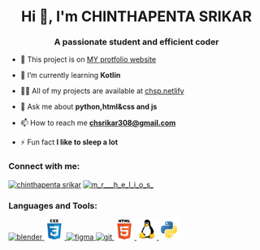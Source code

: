 <h1 align="center">Hi 👋, I'm CHINTHAPENTA SRIKAR</h1>
<h3 align="center">A passionate student and efficient coder</h3>

- 🔭 This project is  on [MY protfolio website](https://chsp.netlify.app/)

- 🌱 I’m currently learning **Kotlin**

- 👨‍💻 All of my projects are available at [chsp.netlify](https://chsp.netlify.app/)

- 💬 Ask me about **python,html&css and js**

- 📫 How to reach me **chsrikar308@gmail.com**

- ⚡ Fun fact **I like to sleep a lot**

<h3 align="left">Connect with me:</h3>
<p align="left">
<a href="https://linkedin.com/in/chinthapenta srikar" target="blank"><img align="center" src="https://raw.githubusercontent.com/rahuldkjain/github-profile-readme-generator/master/src/images/icons/Social/linked-in-alt.svg" alt="chinthapenta srikar" height="30" width="40" /></a>
<a href="https://instagram.com/m_r___h_e_l_i_o_s_" target="blank"><img align="center" src="https://raw.githubusercontent.com/rahuldkjain/github-profile-readme-generator/master/src/images/icons/Social/instagram.svg" alt="m_r___h_e_l_i_o_s_" height="30" width="40" /></a>
</p>

<h3 align="left">Languages and Tools:</h3>
<p align="left"> <a href="https://www.blender.org/" target="_blank" rel="noreferrer"> <img src="https://download.blender.org/branding/community/blender_community_badge_white.svg" alt="blender" width="40" height="40"/> </a> <a href="https://www.w3schools.com/css/" target="_blank" rel="noreferrer"> <img src="https://raw.githubusercontent.com/devicons/devicon/master/icons/css3/css3-original-wordmark.svg" alt="css3" width="40" height="40"/> </a> <a href="https://www.figma.com/" target="_blank" rel="noreferrer"> <img src="https://www.vectorlogo.zone/logos/figma/figma-icon.svg" alt="figma" width="40" height="40"/> </a> <a href="https://git-scm.com/" target="_blank" rel="noreferrer"> <img src="https://www.vectorlogo.zone/logos/git-scm/git-scm-icon.svg" alt="git" width="40" height="40"/> </a> <a href="https://www.w3.org/html/" target="_blank" rel="noreferrer"> <img src="https://raw.githubusercontent.com/devicons/devicon/master/icons/html5/html5-original-wordmark.svg" alt="html5" width="40" height="40"/> </a> <a href="https://www.linux.org/" target="_blank" rel="noreferrer"> <img src="https://raw.githubusercontent.com/devicons/devicon/master/icons/linux/linux-original.svg" alt="linux" width="40" height="40"/> </a> <a href="https://www.python.org" target="_blank" rel="noreferrer"> <img src="https://raw.githubusercontent.com/devicons/devicon/master/icons/python/python-original.svg" alt="python" width="40" height="40"/> </a> </p>
